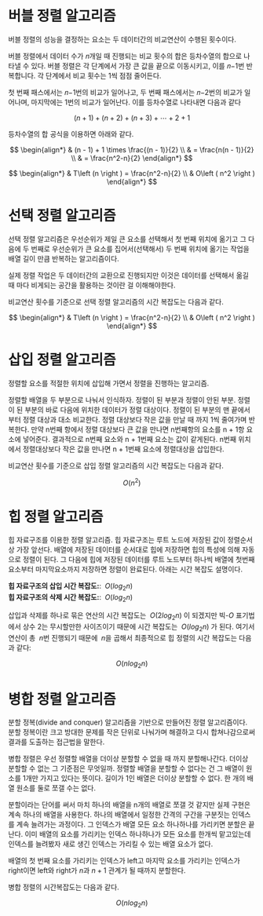 # 버블 정렬 알고리즘
버블 정렬의 성능을 결정하는 요소는 두 데이터간의 비교연산이 수행된 횟수이다.

버블 정렬에서 데이터 수가 𝑛개일 때 진행되는 비교 횟수의 합은 등차수열의 합으로 나타낼 수 있다. 버블 정렬은 각 단계에서 가장 큰 값을 끝으로 이동시키고, 이를 𝑛−1번 반복합니다. 각 단계에서 비교 횟수는 1씩 점점 줄어든다.

첫 번째 패스에서는 𝑛−1번의 비교가 일어나고, 두 번째 패스에서는 𝑛−2번의 비교가 일어나며, 마지막에는 1번의 비교가 일어난다. 이를 등차수열로 나타내면 다음과 같다

$$ (n + 1) + (n + 2) + (n + 3) + \cdots + 2 + 1 $$

등차수열의 합 공식을 이용하면 아래와 같다.

$$
\begin{align*}
	& (n - 1) + 1 \times  \frac{(n - 1)}{2} \\
	& = \frac{n(n - 1)}{2} \\
	& = \frac{n^2-n}{2}
\end{align*}
$$

$$
\begin{align*}
	& T\left (n  \right ) = \frac{n^2-n}{2} \\
	& O\left ( n^2 \right )
\end{align*}
$$

# 선택 정렬 알고리즘
선택 정렬 알고리즘은 우선순위가 제일 큰 요소를 선택해서 첫 번째 위치에 옮기고 그 다음에 두 번째로 우선순위가 큰 요소를 집어서(선택해서) 두 번째 위치에 옮기는 작업을 배열 길이 만큼 반복하는 알고리즘이다.

실제 정렬 작업은 두 데이터간의 교환으로 진행되지만 이것은 데이터를 선택해서 옮길 때 마다 비게되는 공간을 활용하는 것이란 걸 이해해야한다.

비교연산 횟수를 기준으로 선택 정렬 알고리즘의 시간 복잡도는 다음과 같다.

$$
\begin{align*}
	& T\left (n  \right ) = \frac{n^2-n}{2} \\
	& O\left ( n^2 \right )
\end{align*}
$$

# 삽입 정렬 알고리즘
정렬할 요소를 적절한 위치에 삽입해 가면서 정렬을 진행하는 알고리즘.

정렬할 배열을 두 부분으로 나눠서 인식하자. 정렬이 된 부분과 정렬이 안된 부분.
정렬이 된 부분의 바로 다음에 위치한 데이터가 정렬 대상이다.
정렬이 된 부분의 맨 끝에서부터 정렬 대상과 대소 비교한다. 정렬 대상보다 작은 값을 만날 때 까지 1씩 줄여가며 반복한다. 만약 n번째 항에서 정렬 대상보다 큰 값을 만나면 n번째항의 요소를 n + 1항 요소에 넣어준다. 결과적으로 n번째 요소와 n + 1번째 요소는 값이 같게된다. n번째 위치에서 정렬대상보다 작은 값을 만나면 n + 1번째 요소에 정렬대상을 삽입한다.

비교연산 횟수를 기준으로 삽입 정렬 알고리즘의 시간 복잡도는 다음과 같다.

$$ O\left ( n^2 \right ) $$

# 힙 정렬 알고리즘
힙 자료구조를 이용한 정렬 알고리즘. 힙 자료구조는 루트 노드에 저장된 값이 정렬순서상 가장 앞선다. 배열에 저장된 데이터를 순서대로 힙에 저장하면 힙의 특성에 의해 자동으로 정렬이 된다. 그 다음에 힙에 저장된 데이터를 루트 노드부터 하나씩 배열에 첫번째 요소부터 마지막요소까지 저장하면 정렬이 완료된다. 아래는 시간 복잡도 설명이다.

**힙 자료구조의 삽입 시간 복잡도:**: $\;O\left ( log_{2}n \right )$  
**힙 자료구조의 삭제 시간 복잡도:**: $\;O\left ( log_{2}n \right )$  

삽입과 삭제를 하나로 묶은 연산의 시간 복잡도는 $\;O\left ( 2log_{2}n \right )\;$이 되겠지만 빅-$O$ 표기법에서 상수 2는 무시할만한 사이즈이기 때문에 시간 복잡도는 $\;O\left ( log_{2}n \right )\;$가 된다. 여기서 연산이 총 $\;n$번 진행되기 때문에 $\;n$을 곱해서 최종적으로 힙 정렬의 시간 복잡도는 다음과 같다:

$$ O\left ( nlog_{2}n \right ) $$

# 병합 정렬 알고리즘
분할 정복(divide and conquer) 알고리즘을 기반으로 만들어진 정렬 알고리즘이다. 분할 정복이란 크고 방대한 문제를 작은 단위로 나눠가며 해결하고 다시 합쳐나감으로써 결과를 도출하는 접근법을 말한다.  

병합 정렬은 우선 정렬할 배열을 더이상 분할할 수 없을 때 까지 분할해나간다. 더이상 분할할 수 없는 그 기준점은 무엇일까. 정렬할 배열을 분할할 수 없다는 건 그 배열이 원소를 1개만 가지고 있다는 뜻이다. 길이가 1인 배열은 더이상 분할할 수 없다. 한 개의 배열 원소를 둘로 쪼갤 수는 없다.  

분할이라는 단어를 써서 마치 하나의 배열을 n개의 배열로 쪼갤 것 같지만 실제 구현은 계속 하나의 배열을 사용한다. 하나의 배열에서 일정한 간격의 구간을 구분짓는 인덱스를 계속 늘려가는 과정이다. 그 인덱스가 배열 모든 요소 하나하나를 가리키면 분할은 끝난다. 이미 배열의 요소를 가리키는 인덱스 하나하나가 모든 요소를 한개씩 맡고있는데 인덱스를 늘려봤자 새로 생긴 인덱스는 가리킬 수 있는 배열 요소가 없다.  

배열의 첫 번째 요소를 가리키는 인덱스가 left고 마지막 요소를 가리키는 인덱스가 right이면 left와 right가 $n$과 $n+1$ 관계가 될 때까지 분할한다.

병합 정렬의 시간복잡도는 다음과 같다.

$$ O\left ( nlog_{2}n \right ) $$